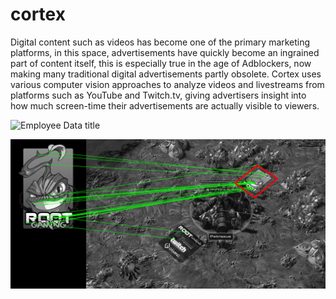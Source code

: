 # cortex
Digital content such as videos has become one of the primary marketing platforms, in this space, advertisements have quickly become an ingrained part of content
itself, this is especially true in the age of Adblockers, now making many traditional digital
advertisements partly obsolete. Cortex uses various computer vision approaches to analyze videos and livestreams from platforms such as YouTube and Twitch.tv, giving advertisers insight
into how much screen-time their advertisements are actually visible to viewers. 

![](/repository/assets/employee.png?raw=true "Employee Data title")

![](root_example.png?raw=true)
